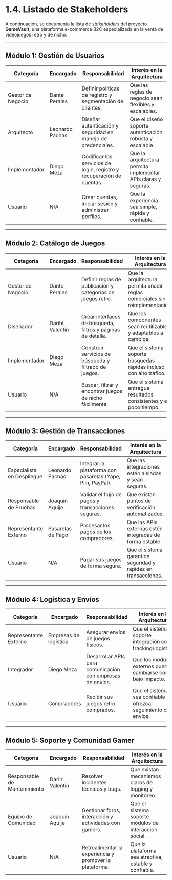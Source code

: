 # 1.4. Listado de Stakeholders

A continuación, se documenta la lista de *stakeholders* del proyecto **GameVault**, una plataforma e-commerce B2C especializada en la venta de videojuegos retro y de nicho.

---

## Módulo 1: Gestión de Usuarios
| Categoría             | Encargado              | Responsabilidad                                                      | Interés en la Arquitectura |
|-----------------------|------------------------|----------------------------------------------------------------------|-----------------------------|
| Gestor de Negocio     | Dante Perales          | Definir políticas de registro y segmentación de clientes.             | Que las reglas de negocio sean flexibles y escalables. |
| Arquitecto            | Leonardo Pachas        | Diseñar autenticación y seguridad en manejo de credenciales.          | Que el diseño soporte autenticación robusta y escalable. |
| Implementador         | Diego Meza             | Codificar los servicios de login, registro y recuperación de cuentas. | Que la arquitectura permita implementar APIs claras y seguras. |
| Usuario               | N/A            | Crear cuentas, iniciar sesión y administrar perfiles.                 | Que la experiencia sea simple, rápida y confiable. |

---

## Módulo 2: Catálogo de Juegos
| Categoría             | Encargado              | Responsabilidad                                                      | Interés en la Arquitectura |
|-----------------------|------------------------|----------------------------------------------------------------------|-----------------------------|
| Gestor de Negocio     | Dante Perales          | Definir reglas de publicación y categorías de juegos retro.           | Que la arquitectura permita añadir reglas comerciales sin reimplementación. |
| Diseñador             | Darihl Valentin        | Crear interfaces de búsqueda, filtros y páginas de detalle.           | Que los componentes sean reutilizables y adaptables a cambios. |
| Implementador         | Diego Meza             | Construir servicios de búsqueda y filtrado de juegos.                 | Que el sistema soporte búsquedas rápidas incluso con alto tráfico. |
| Usuario               | N/A            | Buscar, filtrar y encontrar juegos de nicho fácilmente.               | Que el sistema entregue resultados consistentes y en poco tiempo. |

---

## Módulo 3: Gestión de Transacciones
| Categoría                  | Encargado              | Responsabilidad                                                | Interés en la Arquitectura |
|----------------------------|------------------------|----------------------------------------------------------------|-----------------------------|
| Especialista en Despliegue | Leonardo Pachas        | Integrar la plataforma con pasarelas (Yape, Plin, PayPal).     | Que las integraciones estén aisladas y sean seguras. |
| Responsable de Pruebas     | Joaquin Aquije         | Validar el flujo de pagos y transacciones seguras.             | Que existan puntos de verificación automatizados. |
| Representante Externo      | Pasarelas de Pago      | Procesar los pagos de los compradores.                        | Que las APIs externas estén integradas de forma estable. |
| Usuario                    | N/A            | Pagar sus juegos de forma segura.                             | Que el sistema garantice seguridad y rapidez en transacciones. |

---

## Módulo 4: Logística y Envíos
| Categoría                  | Encargado              | Responsabilidad                                                | Interés en la Arquitectura |
|----------------------------|------------------------|----------------------------------------------------------------|-----------------------------|
| Representante Externo      | Empresas de logística | Asegurar envíos de juegos físicos.                           | Que el sistema soporte integración con tracking/logística. |
| Integrador                 | Diego Meza             | Desarrollar APIs para comunicación con empresas de envíos.     | Que los módulos externos puedan cambiarse con bajo impacto. |
| Usuario                    | Compradores            | Recibir sus juegos retro comprados.                           | Que el sistema sea confiable y ofrezca seguimiento de envíos. |

---

## Módulo 5: Soporte y Comunidad Gamer
| Categoría                  | Encargado              | Responsabilidad                                                | Interés en la Arquitectura |
|----------------------------|------------------------|----------------------------------------------------------------|-----------------------------|
| Responsable de Mantenimiento | Darihl Valentin      | Resolver incidentes técnicos y bugs.                          | Que existan mecanismos claros de logging y monitoreo. |
| Equipo de Comunidad        | Joaquin Aquije         | Gestionar foros, interacción y actividades con gamers.         | Que el sistema soporte módulos de interacción social. |
| Usuario                    | N/A       | Retroalimentar la experiencia y promover la plataforma.        | Que la plataforma sea atractiva, estable y confiable. |


